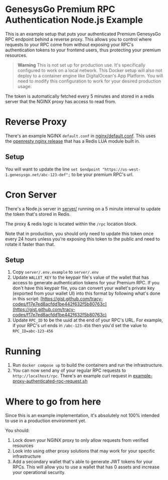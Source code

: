 # GenesysGo Premium RPC Authentication Node.js Example

This is an example setup that puts your authenticated Premium GenesysGo RPC endpoint behind a reverse proxy. This allows you to control where requests to your RPC come from without exposing your RPC's authentication tokens to your frontend users, thus protecting your premium resources.

> **Warning**
> This is not set up for production use. It's specifically configured to work on a local network. This Docker setup will also not deploy to a container engine like DigitalOcean's App Platform. You will need to modify this configuration to work for your desired production usage.

The token is automatically fetched every 5 minutes and stored in a redis server that the NGINX proxy has access to read from.

# Reverse Proxy

There's an example NGINX `default.conf` in [nginx/default.conf](nginx/default.conf). This uses the [openresty nginx release](https://github.com/openresty/openresty) that has a Redis LUA module built in.

## Setup

You will want to update the line `set $endpoint "https://us-west-1.genesysgo.net/abc-123-def";` to be your premium RPC's url.

# Cron Server

There's a Node.js server in [server/](server/) running on a 5 minute interval to update the token that's stored in Redis.

The proxy & redis logic is located within the `/rpc` location block.

Note that in production, you should only need to update this token once every 24 hours unless you're exposing this token to the public and need to rotate it faster than that.

## Setup

1. Copy `server/.env.example` to `server/.env`
2. Update `WALLET_KEY` to the keypair file's value of the wallet that has access to generate authentication tokens for your Premium RPC. If you don't have this keypair file, you can convert your wallet's private key (exported from your wallet UI) into this format by following what's done in this script: [https://gist.github.com/tracy-codes/f17e7ed8acfdd1be442f632f5b80763c](https://gist.github.com/tracy-codes/f17e7ed8acfdd1be442f632f5b80763c)
3. Update `RPC_ID` to be the uuid at the end of your RPC's URL. For example, if your RPC's url ends in `/abc-123-456` then you'd set the value to `RPC_ID=abc-123-456`

# Running

1. Run `docker compose up` to build the containers and run the infrastructure.
2. You can now send any of your regular RPC requests to `http://localhost/rpc`. There's an example curl request in [example-proxy-authenticated-rpc-request.sh](example-proxy-authenticated-rpc-request.sh)

# Where to go from here

Since this is an example implementation, it's absolutely not 100% intended to use in a production environment yet.

You should:

1. Lock down your NGINX proxy to only allow requests from verified resources
2. Look into using other proxy solutions that may work for your specific infrastructure
3. Add a secondary wallet that's able to generate JWT tokens for your RPCs. This will allow you to use a wallet that has 0 assets and increase your operational security.
